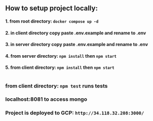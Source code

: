 ## How to setup project locally:

#### 1. from root directory: `docker compose up -d`

#### 2. in client directory copy paste .env.example and rename to .env

#### 3. in server directory copy paste .env.example and rename to .env

#### 4. from server directory: `npm install` then `npm start`

#### 5. from client directory: `npm install` then `npm start`

#

### from client directory: `npm test` runs tests

### localhost:8081 to access mongo

### Project is deployed to GCP: `http://34.118.32.208:3000/`
